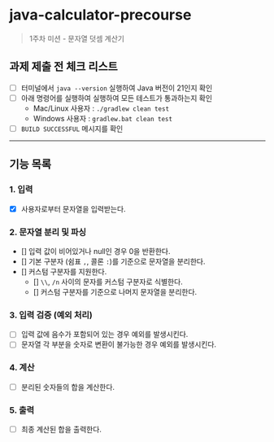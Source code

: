 # java-calculator-precourse

> 1주차 미션 - 문자열 덧셈 계산기

## 과제 제출 전 체크 리스트

- [ ] 터미널에서 `java --version` 실행하여 Java 버전이 21인지 확인
- [ ] 아래 명령어를 실행하여 실행하여 모든 테스트가 통과하는지 확인
    - Mac/Linux 사용자 : `./gradlew clean test`
    - Windows 사용자 : `gradlew.bat clean test`
- [ ] `BUILD SUCCESSFUL` 메시지를 확인

---

## 기능 목록

### 1. 입력

- [x] 사용자로부터 문자열을 입력받는다.

### 2. 문자열 분리 및 파싱

- [] 입력 값이 비어있거나 null인 경우 0을 반환한다.
- [] 기본 구분자 (쉼표 `,`, 콜론 `:`)를 기준으로 문자열을 분리한다.
- [] 커스텀 구분자를 지원한다.
    - [] `\\`, `/n` 사이의 문자를 커스텀 구분자로 식별한다.
    - [] 커스텀 구분자를 기준으로 나머지 문자열을 분리한다.

### 3. 입력 검증 (예외 처리)

- [ ] 입력 값에 음수가 포함되어 있는 경우 예외를 발생시킨다.
- [ ] 문자열 각 부분을 숫자로 변환이 불가능한 경우 예외를 발생시킨다.

### 4. 계산

- [ ] 분리된 숫자들의 합을 계산한다.

### 5. 출력

- [ ] 최종 계산된 합을 출력한다.